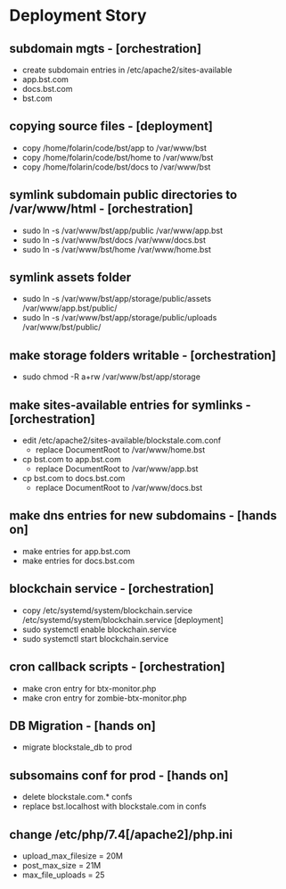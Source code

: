 # Deployment Story

## subdomain mgts - [orchestration]

- create subdomain entries in /etc/apache2/sites-available
- app.bst.com
- docs.bst.com
- bst.com

## copying source files - [deployment]

- copy /home/folarin/code/bst/app to /var/www/bst
- copy /home/folarin/code/bst/home to /var/www/bst
- copy /home/folarin/code/bst/docs to /var/www/bst

## symlink subdomain public directories to /var/www/html - [orchestration]

- sudo ln -s /var/www/bst/app/public /var/www/app.bst
- sudo ln -s /var/www/bst/docs /var/www/docs.bst
- sudo ln -s /var/www/bst/home /var/www/home.bst

## symlink assets folder

- sudo ln -s /var/www/bst/app/storage/public/assets /var/www/app.bst/public/
- sudo ln -s /var/www/bst/app/storage/public/uploads /var/www/bst/public/

## make storage folders writable - [orchestration]

- sudo chmod -R a+rw /var/www/bst/app/storage

## make sites-available entries for symlinks - [orchestration]

- edit /etc/apache2/sites-available/blockstale.com.conf
  - replace DocumentRoot to /var/www/home.bst
- cp bst.com to app.bst.com
  - replace DocumentRoot to /var/www/app.bst
- cp bst.com to docs.bst.com
  - replace DocumentRoot to /var/www/docs.bst

## make dns entries for new subdomains - [hands on]

- make entries for app.bst.com
- make entries for docs.bst.com

## blockchain service - [orchestration]

- copy /etc/systemd/system/blockchain.service /etc/systemd/system/blockchain.service [deployment]
- sudo systemctl enable blockchain.service
- sudo systemctl start blockchain.service

## cron callback scripts - [orchestration]

- make cron entry for btx-monitor.php
- make cron entry for zombie-btx-monitor.php

## DB Migration - [hands on]

- migrate blockstale_db to prod

## subsomains conf for prod - [hands on]

- delete blockstale.com.* confs
- replace bst.localhost with blockstale.com in confs

## change /etc/php/7.4[/apache2]/php.ini

- upload_max_filesize = 20M
- post_max_size = 21M
- max_file_uploads = 25
